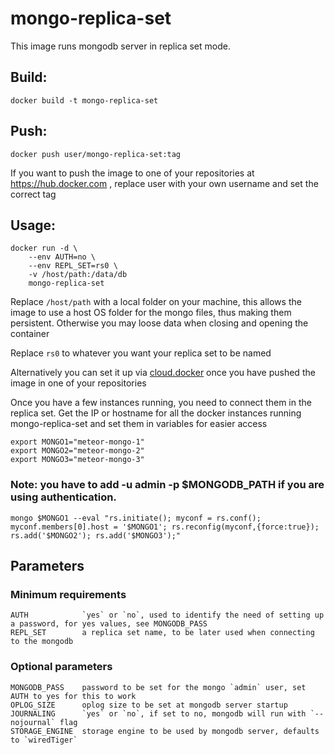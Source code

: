 # mongo-replica-set

This image runs mongodb server in replica set mode.

## Build:
    docker build -t mongo-replica-set

## Push:
    docker push user/mongo-replica-set:tag
If you want to push the image to one of your repositories at https://hub.docker.com , replace user with your own username and set the correct tag


## Usage:

    docker run -d \
        --env AUTH=no \
        --env REPL_SET=rs0 \
        -v /host/path:/data/db
        mongo-replica-set

Replace `/host/path` with a local folder on your machine, this allows the image to use a host OS folder for the mongo files, thus making them persistent. Otherwise you may loose data when closing and opening the container 

Replace `rs0` to whatever you want your replica set to be named

Alternatively you can set it up via [cloud.docker](https://cloud.docker.com/, "cloud.docker.com") once you have pushed the image in one of your repositories

Once you have a few instances running, you need to connect them in the replica set. 
Get the IP or hostname for all the docker instances running mongo-replica-set and set them in variables for easier access

    export MONGO1="meteor-mongo-1"
    export MONGO2="meteor-mongo-2"
    export MONGO3="meteor-mongo-3"

### Note: you have to add -u admin -p $MONGODB_PATH if you are using authentication.

    mongo $MONGO1 --eval "rs.initiate(); myconf = rs.conf(); myconf.members[0].host = '$MONGO1'; rs.reconfig(myconf,{force:true}); rs.add('$MONGO2'); rs.add('$MONGO3');"


## Parameters

### Minimum requirements

    AUTH            `yes` or `no`, used to identify the need of setting up a password, for yes values, see MONGODB_PASS 
    REPL_SET        a replica set name, to be later used when connecting to the mongodb

### Optional parameters
    MONGODB_PASS    password to be set for the mongo `admin` user, set AUTH to yes for this to work 
    OPLOG_SIZE      oplog size to be set at mongodb server startup 
    JOURNALING      `yes` or `no`, if set to no, mongodb will run with `--nojournal` flag
    STORAGE_ENGINE  storage engine to be used by mongodb server, defaults to `wiredTiger`

